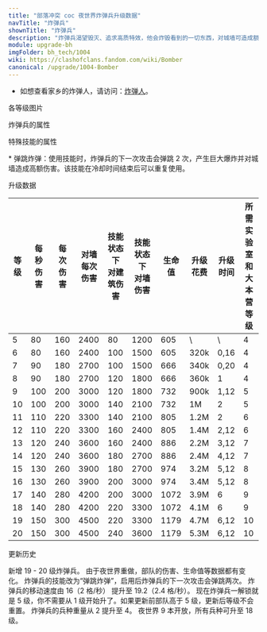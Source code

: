 ```yaml
---
title: "部落冲突 coc 夜世界炸弹兵升级数据"
navTitle: "炸弹兵"
shownTitle: "炸弹兵"
description: "炸弹兵渴望毁灭、追求高质特效，他会炸毁看到的一切东西，对城墙可造成额外伤害！"
module: upgrade-bh
imgFolder: bh_tech/1004
wiki: https://clashofclans.fandom.com/wiki/Bomber
canonical: /upgrade/1004-Bomber
---
```


- 如想查看家乡的炸弹人，请访问：[炸弹人](/upgrade/0004-Wall-Breaker)。

<UnitInfo :folder="$frontmatter.imgFolder" imgSrc="Bomber_info.png" :imgAlt="$frontmatter.navTitle" :description="$frontmatter.description" />

<SmallTitle>各等级图片</SmallTitle>

<Panel>
    <UnitImgGroup :folder="$frontmatter.imgFolder">
        <UnitImg imgTitle="5 - 7 级" imgSrc="Bomber5.png" />
        <UnitImg imgTitle="8 - 9 级" imgSrc="Bomber8.png" />
        <UnitImg imgTitle="10 - 11 级" imgSrc="Bomber10.png" />
        <UnitImg imgTitle="12 - 13 级" imgSrc="Bomber12.png" />
        <UnitImg imgTitle="14 - 17 级" imgSrc="Bomber14.png" />
        <UnitImg imgTitle="18 - 19 级" imgSrc="Bomber18.png" />
        <UnitImg imgTitle="20 级" imgSrc="Bomber20.png" />
    </UnitImgGroup>
</Panel>

<SmallTitle>炸弹兵的属性</SmallTitle>

<UnitProperties>
    <UnitProperty pKey="攻击偏好" pValue="城墙 (15 倍伤害)" />
    <UnitProperty pKey="伤害类型" pValue="范围伤害" />
    <UnitProperty pKey="伤害半径" pValue="1.6 格" />
    <UnitProperty pKey="攻击的目标" pValue="仅地面目标" />
    <UnitProperty pKey="部队重量" pValue="12" />
    <UnitProperty pKey="移动速度" pValue="2.4 格/秒" />
    <UnitProperty pKey="攻击速度" pValue="2 秒/次" />
    <UnitProperty pKey="攻击距离" pValue="3.5 格" />
    <UnitProperty pKey="每个兵营的部队数量" pValue="1" />
    <UnitProperty pKey="所需训练营等级" pValue="5" />
    <UnitProperty pKey="所需夜世界大本等级" pValue="4" />
</UnitProperties>

<SmallTitle>特殊技能的属性</SmallTitle>

<UnitProperties>
    <UnitProperty pKey="技能名称" pValue="弹跳炸弹" />
    <UnitProperty pKey="技能类型" pValue="冷却型技能" />
    <UnitProperty pKey="技能描述" pValue="见说明<sup>*</sup>" />
    <UnitProperty pKey="技能下的攻速" pValue="2.5 秒/次" />
    <UnitProperty pKey="伤害类型" pValue="连锁伤害" />
    <UnitProperty pKey="连锁半径" pValue="4 格" />
</UnitProperties>

\* 弹跳炸弹：使用技能时，炸弹兵的下一次攻击会弹跳 2 次，产生巨大爆炸并对城墙造成高额伤害。该技能在冷却时间结束后可以重复使用。

<SmallTitle>升级数据</SmallTitle>

<script setup>
const tableExtraInfo = [
    {
        "column": 7,
        "type": "cost",
        "gpClass": "research",
        "icon": "Elixir2"
    },
    {
        "column": 8,
        "type": "time",
        "gpClass": "research"
    }
];
</script>

<UnitTable :tableExtraInfo="tableExtraInfo">

| 等级 | 每秒伤害 | 每次伤害|对墙每次伤害|技能状态下<br>对建筑伤害|技能状态下<br>对墙伤害|  生命值  | 升级花费 | 升级时间 |所需实验室和<br>大本营等级|
| ---- |   ---   |   ---  |     ---   |          ---         |         ---        |   ---   |   ---   |    ---   |           ---          |
|   5  |    80   |   160  |    2400   |           80         |         1200       |   605   |    \    |     \    |            4           |
|   6  |    80   |   160  |    2400   |          100         |         1500       |   605   |   320k  |  0,16    |            4           |
|   7  |    90   |   180  |    2700   |          100         |         1500       |   666   |   340k  |  0,20    |            4           |
|   8  |    90   |   180  |    2700   |          120         |         1800       |   666   |   360k  |  1       |            4           |
|   9  |   100   |   200  |    3000   |          120         |         1800       |   732   |   900k  |  1,12    |            5           |
|  10  |   100   |   200  |    3000   |          140         |         2100       |   732   |     1M  |  2       |            5           |
|  11  |   110   |   220  |    3300   |          140         |         2100       |   805   |   1.2M  |  2       |            6           |
|  12  |   110   |   220  |    3300   |          160         |         2400       |   805   |   1.4M  |  2,12    |            6           |
|  13  |   120   |   240  |    3600   |          160         |         2400       |   886   |   2.2M  |  3,12    |            7           |
|  14  |   120   |   240  |    3600   |          180         |         2700       |   886   |   2.4M  |  4,12    |            7           |
|  15  |   130   |   260  |    3900   |          180         |         2700       |   974   |   3.2M  |  5,12    |            8           |
|  16  |   130   |   260  |    3900   |          200         |         3000       |   974   |   3.4M  |  5,12    |            8           |
|  17  |   140   |   280  |    4200   |          200         |         3000       |  1072   |   3.9M  |  6       |            9           |
|  18  |   140   |   280  |    4200   |          220         |         3300       |  1072   |   4.1M  |  6       |            9           |
|  19  |   150   |   300  |    4500   |          220         |         3300       |  1179   |   4.7M  |  6,12    |           10           |
|  20  |   150   |   300  |    4500   |          240         |         3600       |  1179   |   5.3M  |  6,12    |           10           |
</UnitTable>

<SmallTitle>更新历史</SmallTitle>

<Timeline>
    <TimelineItem date="2023/05/15">
        <TimelineRow>新增 19 - 20 级炸弹兵。</TimelineRow>
        <TimelineRow>由于夜世界重做，部队的伤害、生命值等数据都有变化。</TimelineRow>
        <TimelineRow>炸弹兵的技能改为“弹跳炸弹”，启用后炸弹兵的下一次攻击会弹跳两次。</TimelineRow>
        <TimelineRow>炸弹兵的移动速度由 16（2 格/秒） 提升至 19.2（2.4 格/秒）。</TimelineRow>
        <TimelineRow>现在炸弹兵一解锁就是 5 级，你不需要从 1 级开始升了。如果更新前部队高于 5 级，更新后等级不会重置。</TimelineRow>
    </TimelineItem>
    <TimelineItem date="2020/06/22">
        <TimelineRow>炸弹兵的兵种重量从 2 提升至 4。</TimelineRow>
    </TimelineItem>
    <TimelineItem date="2019/06/18">
        <TimelineRow>夜世界 9 本开放，所有兵种可升至 18 级。</TimelineRow>
    </TimelineItem>
    <TimelineItem :historyBottom="true" />
</Timeline>